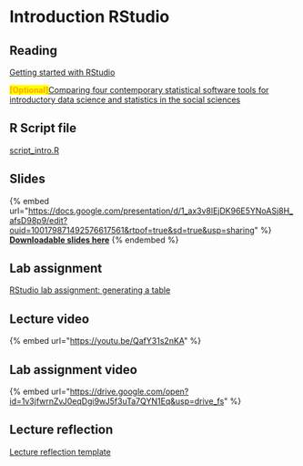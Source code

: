 # Introduction RStudio

## Reading

[Getting started with RStudio](https://drive.google.com/open?id=1-Re7ytjjVGaHEoUD0Fst2c6GAsA0YCGf\&usp=drive_fs)

<mark style="color:orange;">**\[Optional]**</mark>[Comparing four contemporary statistical software tools for introductory data science and statistics in the social sciences](https://drive.google.com/open?id=1z_polsWq7UTcrwQ6wVTFhkOOs8x_JsEn\&usp=drive_fs)

## R Script file

[script\_intro.R](https://drive.google.com/open?id=1q-dd3TMfDi7mLMkr-UcdmAYhi71y0r5A\&usp=drive_fs)

## Slides

{% embed url="https://docs.google.com/presentation/d/1_ax3v8lEjDK96E5YNoASj8H_afsD98p9/edit?ouid=100179871492576617561&rtpof=true&sd=true&usp=sharing" %}
[**Downloadable slides here**](https://docs.google.com/presentation/d/1_ax3v8lEjDK96E5YNoASj8H_afsD98p9/edit?usp=sharing\&ouid=100179871492576617561\&rtpof=true\&sd=true)
{% endembed %}

## Lab assignment

[RStudio lab assignment: generating a table](https://docs.google.com/document/d/1ZBeemUHH2-tHewdXjoVfmKGRi_iabTfL/edit?usp=sharing\&ouid=100179871492576617561\&rtpof=true\&sd=true)

## Lecture video

{% embed url="https://youtu.be/QafY31s2nKA" %}

## Lab assignment video

{% embed url="https://drive.google.com/open?id=1v3jfwrnZvJ0eqDgi9wJ5f3uTa7QYN1Eq&usp=drive_fs" %}

## Lecture reflection

[Lecture reflection template](https://docs.google.com/document/d/1Zg8dsSZ1tFlAERf1FT_KthhHSayO0_Ef?rtpof=true\&usp=drive_fs)
